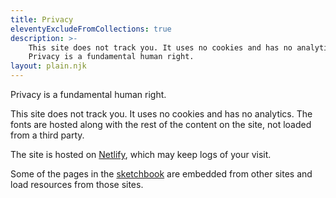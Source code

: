 ```yaml
---
title: Privacy
eleventyExcludeFromCollections: true
description: >-
    This site does not track you. It uses no cookies and has no analytics.
    Privacy is a fundamental human right.
layout: plain.njk
---
```


Privacy is a fundamental human right.

This site does not track you. It uses no cookies and has no analytics. The fonts
are hosted along with the rest of the content on the site, not loaded from a
third party.

The site is hosted on [Netlify](https://netlify.com), which may keep logs of
your visit.

Some of the pages in the [sketchbook](/sketchbook/) are embedded from other
sites and load resources from those sites.
